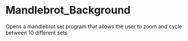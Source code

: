 # Mandlebrot_Background
Opens a mandlebrot set program that allows the user to zoom and cycle between 10 different sets

